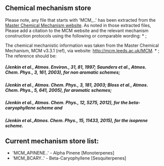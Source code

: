## Chemical mechanism store

Please note, any file that starts with 'MCM_..' has been extracted from the [Master Chemical Mechanism website](http://mcm.leeds.ac.uk/MCM/). As noted in those extracted files, 
Please add a citation to the MCM website and the relevant mechanism  construction protocols using the following or comparable wording:                                               * ;

The chemical mechanistic information was taken from the Master Chemical Mechanism, MCM v3.3.1 (ref), via website:
http://mcm.leeds.ac.uk/MCM.                                       * ;
The reference should be: 
##### (Jenkin et al., Atmos. Environ., 31, 81, 1997; Saunders et al., Atmos. Chem. Phys., 3, 161, 2003), for non aromatic schemes; 
##### (Jenkin et al., Atmos. Chem. Phys., 3, 181, 2003; Bloss et al., Atmos. Chem. Phys., 5, 641, 2005), for aromatic schemes; 
##### (Jenkin et al., Atmos. Chem. Phys.,  12, 5275, 2012), for the beta-caryophyllene scheme and 
##### (Jenkin et al.,Atmos. Chem. Phys., 15, 11433, 2015), for the isoprene scheme.    

## Current mechanism store list:

 - 'MCM_APINENE..' - Alpha Pinene [Monoterpenes]
 - 'MCM_BCARY..' -  Beta-Caryophyllene [Sesquiterpenes]
